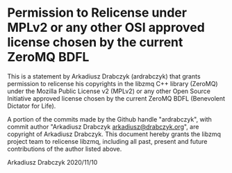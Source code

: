 # Permission to Relicense under MPLv2 or any other OSI approved license chosen by the current ZeroMQ BDFL

This is a statement by Arkadiusz Drabczyk (ardrabczyk) that grants
permission to relicense his copyrights in the libzmq C++ library
(ZeroMQ) under the Mozilla Public License v2 (MPLv2) or any other Open
Source Initiative approved license chosen by the current ZeroMQ BDFL
(Benevolent Dictator for Life).

A portion of the commits made by the Github handle "ardrabczyk", with
commit author "Arkadiusz Drabczyk <arkadiusz@drabczyk.org>", are
copyright of Arkadiusz Drabczyk. This document hereby grants the
libzmq project team to relicense libzmq, including all past, present
and future contributions of the author listed above.

Arkadiusz Drabczyk
2020/11/10

